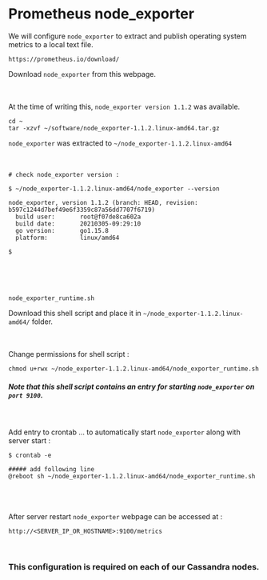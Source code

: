 # Prometheus node_exporter

We will configure ` node_exporter ` to extract and publish operating system metrics to a local text file. <br>

```
https://prometheus.io/download/
```

Download ` node_exporter ` from this webpage. <br><br><br>

At the time of writing this, ` node_exporter version 1.1.2 ` was available. <br>
```
cd ~
tar -xzvf ~/software/node_exporter-1.1.2.linux-amd64.tar.gz
```

` node_exporter ` was extracted to ` ~/node_exporter-1.1.2.linux-amd64 `
<br><br><br>

```
# check node_exporter version :

$ ~/node_exporter-1.1.2.linux-amd64/node_exporter --version

node_exporter, version 1.1.2 (branch: HEAD, revision: b597c1244d7bef49e6f3359c87a56dd7707f6719)
  build user:       root@f07de8ca602a
  build date:       20210305-09:29:10
  go version:       go1.15.8
  platform:         linux/amd64

$
```

<br><br><br>

```
node_exporter_runtime.sh
```
Download this shell script and place it in ` ~/node_exporter-1.1.2.linux-amd64/ ` folder. <br><br><br>

Change permissions for shell script :
```
chmod u+rwx ~/node_exporter-1.1.2.linux-amd64/node_exporter_runtime.sh
```

##### Note that this shell script contains an entry for starting ` node_exporter ` on ` port 9100 `.


<br><br>
Add entry to crontab ... to automatically start ` node_exporter ` along with server start :
```
$ crontab -e

##### add following line
@reboot	sh ~/node_exporter-1.1.2.linux-amd64/node_exporter_runtime.sh
```

<br><br><br>
After server restart ` node_exporter ` webpage can be accessed at :
```
http://<SERVER_IP_OR_HOSTNAME>:9100/metrics
```

<br>

### This configuration is required on each of our Cassandra nodes.

<br>
